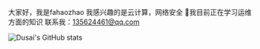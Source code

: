 大家好，我是fahaozhao
我感兴趣的是云计算，网络安全
🌱我目前正在学习运维方面的知识
联系我：135624461@qq.com

![Dusai's GitHub stats](https://github-readme-stats.vercel.app/api?username=fahaozhao)

